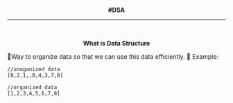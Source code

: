 <p align="center"><strong>#DSA</strong></p>
<hr/>
<br/>
<p align="center"><strong>What is Data Structure</strong></p>
🚩Way to organize data so that we can use this data efficiently.
📝 Example:

```
//unoganized data
[8,2,1,,0,4,3,7,8]

//organized data
[1,2,3,4,5,6,7,8]
```
